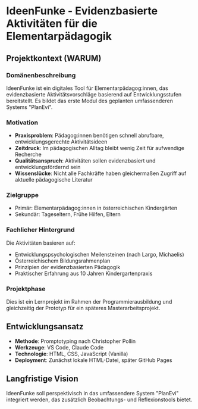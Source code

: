 # IdeenFunke - Evidenzbasierte Aktivitäten für die Elementarpädagogik

## Projektkontext (WARUM)

### Domänenbeschreibung
IdeenFunke ist ein digitales Tool für Elementarpädagog:innen, das evidenzbasierte Aktivitätsvorschläge basierend auf Entwicklungsstufen bereitstellt. Es bildet das erste Modul des geplanten umfassenderen Systems "PlanEvi".

### Motivation
- **Praxisproblem**: Pädagog:innen benötigen schnell abrufbare, entwicklungsgerechte Aktivitätsideen
- **Zeitdruck**: Im pädagogischen Alltag bleibt wenig Zeit für aufwendige Recherche
- **Qualitätsanspruch**: Aktivitäten sollen evidenzbasiert und entwicklungsfördernd sein
- **Wissenslücke**: Nicht alle Fachkräfte haben gleichermaßen Zugriff auf aktuelle pädagogische Literatur

### Zielgruppe
- Primär: Elementarpädagog:innen in österreichischen Kindergärten
- Sekundär: Tageseltern, Frühe Hilfen, Eltern

### Fachlicher Hintergrund
Die Aktivitäten basieren auf:
- Entwicklungspsychologischen Meilensteinen (nach Largo, Michaelis)
- Österreichischem Bildungsrahmenplan
- Prinzipien der evidenzbasierten Pädagogik
- Praktischer Erfahrung aus 10 Jahren Kindergartenpraxis

### Projektphase
Dies ist ein Lernprojekt im Rahmen der Programmierausbildung und gleichzeitig der Prototyp für ein späteres Masterarbeitsprojekt.

## Entwicklungsansatz
- **Methode**: Promptotyping nach Christopher Pollin
- **Werkzeuge**: VS Code, Claude Code
- **Technologie**: HTML, CSS, JavaScript (Vanilla)
- **Deployment**: Zunächst lokale HTML-Datei, später GitHub Pages

## Langfristige Vision
IdeenFunke soll perspektivisch in das umfassendere System "PlanEvi" integriert werden, das zusätzlich Beobachtungs- und Reflexionstools bietet.
